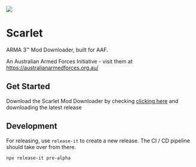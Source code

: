 <img src="https://australianarmedforces.org/mods/images/og_image.png" />

# Scarlet

ARMA 3&trade; Mod Downloader, built for AAF.

An Australian Armed Forces Initiative - visit them at https://australianarmedforces.org.au/

## Get Started

Download the Scarlet Mod Downloader by checking [clicking here](https://github.com/sifex/scarlet/releases) and downloading the latest release

## Development

For releasing, use `release-it` to create a new release. The CI / CD pipeline should take over from there.

```bash
npx release-it pre-alpha
```